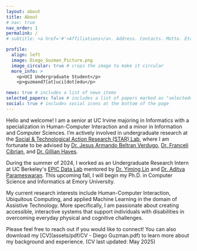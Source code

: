 ```yaml
---
layout: about
title: About
# nav: true
nav_order: 1
permalink: /
# subtitle: <a href='#'>Affiliations</a>. Address. Contacts. Motto. Etc.

profile:
  align: left
  image: Diego_Guzman_Picture.png
  image_circular: true # crops the image to make it circular
  more_info: >
    <p>UCI Undergraduate Student</p>
    <p>guzmand7[at]uci[dot]edu</p>

news: true # includes a list of news items
selected_papers: false # includes a list of papers marked as "selected={true}"
social: true # includes social icons at the bottom of the page
---
```


Hello and welcome! I am a senior at UC Irvine majoring in Informatics with a specialization in Human-Computer Interaction and a minor in Information and Computer Sciences. I’m actively involved in undergraduate research at the [Social & Technological Action Research (STAR) Lab](https://www.star-uci.org/), where I am fortunate to be advised by [Dr. Jesus Armando Beltran Verdugo](https://sites.google.com/view/armandobeltran/), [Dr. Franceli Cibrian](https://sites.google.com/view/franceli-l-cibrian), and [Dr. Gillian Hayes](https://www.gillianhayes.com/). 

During the summer of 2024, I worked as an Undergraduate Research Intern at UC Berkeley's [EPIC Data Lab](https://epic.berkeley.edu/) mentored by [Dr. Yiming Lin](https://yiminglin18.com/) and [Dr. Aditya Parameswaran](https://people.eecs.berkeley.edu/~adityagp/). This upcoming fall, I will begin my Ph.D. in Computer Science and Informatics at Emory University.

My current research interests include Human-Computer Interaction, Ubiquitous Computing, and
applied Machine Learning in the domain of Assistive Technology. More specifically, I am passionate about creating accessible, interactive systems that support individuals with disabilities in overcoming everyday physical and cognitive challenges.

Please feel free to reach out if you would like to connect! You can also download my [CV](assets/pdf/CV - Diego Guzman.pdf) to learn more about my background and experience. (CV last updated: May 2025)



